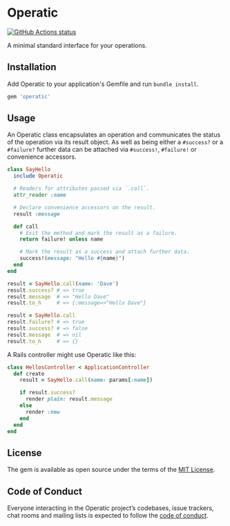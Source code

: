 # Operatic

[![GitHub Actions status](https://github.com/benpickles/operatic/workflows/Ruby/badge.svg)](https://github.com/benpickles/operatic)

A minimal standard interface for your operations.

## Installation

Add Operatic to your application's Gemfile and run `bundle install`.

```ruby
gem 'operatic'
```

## Usage

An Operatic class encapsulates an operation and communicates the status of the operation via its result object. As well as being either a `#success?` or a `#failure?` further data can be attached via `#success!`, `#failure!` or convenience accessors.

```ruby
class SayHello
  include Operatic

  # Readers for attributes passed via `.call`.
  attr_reader :name

  # Declare convenience accessors on the result.
  result :message

  def call
    # Exit the method and mark the result as a failure.
    return failure! unless name

    # Mark the result as a success and attach further data.
    success!(message: "Hello #{name}")
  end
end

result = SayHello.call(name: 'Dave')
result.success? # => true
result.message  # => "Hello Dave"
result.to_h     # => {:message=>"Hello Dave"}

result = SayHello.call
result.failure? # => true
result.success? # => false
result.message  # => nil
result.to_h     # => {}
```

A Rails controller might use Operatic like this:

```ruby
class HellosController < ApplicationController
  def create
    result = SayHello.call(name: params[:name])

    if result.success?
      render plain: result.message
    else
      render :new
    end
  end
end
```

## License

The gem is available as open source under the terms of the [MIT License](https://opensource.org/licenses/MIT).

## Code of Conduct

Everyone interacting in the Operatic project’s codebases, issue trackers, chat rooms and mailing lists is expected to follow the [code of conduct](https://github.com/benpickles/operatic/blob/master/CODE_OF_CONDUCT.md).

